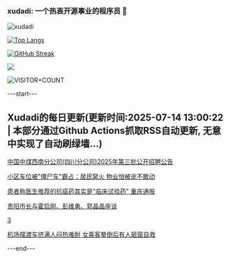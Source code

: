 ### xudadi: 一个热衷开源事业的程序员 👋

![xudadi](https://github-readme-stats-git-masterorgs-github-readme-stats-team.vercel.app/api?username=xudadi)

[![Top Langs](https://github-readme-stats.vercel.app/api/top-langs/?username=xudadi)](https://github.com/anuraghazra/github-readme-stats)

[![GitHub Streak](https://streak-stats.demolab.com?user=xudadi&locale=zh_Hans)](https://git.io/streak-stats)

![](https://raw.githubusercontent.com/xudadi/xudadi/main/assets/github-contribution-grid-snake.svg)

![VISITOR+COUNT](https://komarev.com/ghpvc/?username=xudadi&label=VISITOR+COUNT)


---start---

## Xudadi的每日更新(更新时间:2025-07-14 13:00:22 | 本部分通过Github Actions抓取RSS自动更新, 无意中实现了自动刷绿墙...)

[中国中煤西南分公司(四川分公司)2025年第三批公开招聘公告](https://www.gongkaoleida.com/article/2507061)

[小区车位被"僵尸车"霸占：居民窝火 物业怕被讹不敢动](https://m.163.com/news/article/K4CL8UFC0514EGPO.html)

[患者称医生推荐的抗癌药其实是"临床试验药" 重庆通报](https://m.163.com/news/article/K4CGTVUM0534A4SC.html)

[贵阳市长与霍启刚、彭维勇、郭晶晶座谈](https://m.163.com/news/article/K4CFRJLN051482MP.html)

[3](https://m.163.com/touch/news/sub/domestic)

[机场摆渡车挤满人闷热难耐 女乘客晕倒后有人砸窗自救](https://m.163.com/news/article/K4C7JV3D05561G0D.html)

---end---
